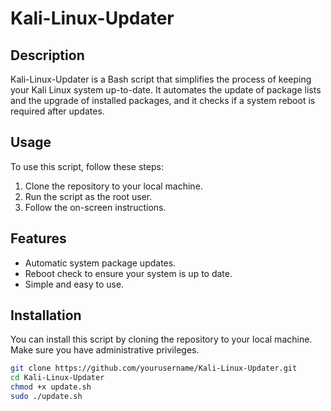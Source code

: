 # Kali-Linux-Updater

## Description
Kali-Linux-Updater is a Bash script that simplifies the process of keeping your Kali Linux system up-to-date. It automates the update of package lists and the upgrade of installed packages, and it checks if a system reboot is required after updates.

## Usage
To use this script, follow these steps:

1. Clone the repository to your local machine.
2. Run the script as the root user.
3. Follow the on-screen instructions.

## Features
- Automatic system package updates.
- Reboot check to ensure your system is up to date.
- Simple and easy to use.

## Installation
You can install this script by cloning the repository to your local machine. Make sure you have administrative privileges.

```bash
git clone https://github.com/yourusername/Kali-Linux-Updater.git
cd Kali-Linux-Updater
chmod +x update.sh
sudo ./update.sh
